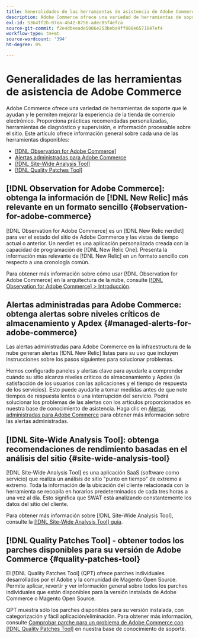 ```yaml
---
title: Generalidades de las herramientas de asistencia de Adobe Commerce
description: Adobe Commerce ofrece una variedad de herramientas de soporte que le ayudan y le permiten mejorar la experiencia de la tienda de comercio electrónico.
exl-id: 5364ff2b-07ea-4b42-8756-adec85f4efca
source-git-commit: f2e4dbeeade5006e253beba9ff808e6571647ef4
workflow-type: tm+mt
source-wordcount: '394'
ht-degree: 0%

---
```


# Generalidades de las herramientas de asistencia de Adobe Commerce

Adobe Commerce ofrece una variedad de herramientas de soporte que le ayudan y le permiten mejorar la experiencia de la tienda de comercio electrónico.
Proporciona prácticas recomendadas personalizadas, herramientas de diagnóstico y supervisión, e información procesable sobre el sitio.
Este artículo ofrece información general sobre cada una de las herramientas disponibles:

* [[!DNL Observation for Adobe Commerce]](#observation-for-adobe-commerce)
* [Alertas administradas para Adobe Commerce](#managed-alerts-for-adobe-commerce)
* [[!DNL Site-Wide Analysis Tool]](#site-wide-analysis-tool)
* [[!DNL Quality Patches Tool]](#quality-patches-tool)

## [!DNL Observation for Adobe Commerce]: obtenga la información de [!DNL New Relic] más relevante en un formato sencillo {#observation-for-adobe-commerce}

[!DNL Observation for Adobe Commerce] es un [!DNL New Relic nerdlet] para ver el estado del sitio de Adobe Commerce y las vistas de tiempo actual o anterior. Un nerdlet es una aplicación personalizada creada con la capacidad de programación de [!DNL New Relic One]. Presenta la información más relevante de [!DNL New Relic] en un formato sencillo con respecto a una cronología común.

Para obtener más información sobre cómo usar [!DNL Observation for Adobe Commerce] en la arquitectura de la nube, consulte [[!DNL Observation for Adobe Commerce] > Introducción](https://experienceleague.adobe.com/docs/commerce-operations/tools/observation-for-adobe-commerce/intro.html).

## Alertas administradas para Adobe Commerce: obtenga alertas sobre niveles críticos de almacenamiento y Apdex  {#managed-alerts-for-adobe-commerce}

Las alertas administradas para Adobe Commerce en la infraestructura de la nube generan alertas [!DNL New Relic] listas para su uso que incluyen instrucciones sobre los pasos siguientes para solucionar problemas.

Hemos configurado paneles y alertas clave para ayudarle a comprender cuándo su sitio alcanza niveles críticos de almacenamiento y Apdex (la satisfacción de los usuarios con las aplicaciones y el tiempo de respuesta de los servicios). Esto puede ayudarle a tomar medidas antes de que note tiempos de respuesta lentos o una interrupción del servicio. Podrá solucionar los problemas de las alertas con los artículos proporcionados en nuestra base de conocimiento de asistencia. Haga clic en [Alertas administradas para Adobe Commerce](/help/support-tools/managed-alerts-for-adobe-commerce/managed-alerts-for-magento-commerce.md) para obtener más información sobre las alertas administradas.


## [!DNL Site-Wide Analysis Tool]: obtenga recomendaciones de rendimiento basadas en el análisis del sitio {#site-wide-analysis-tool}

[!DNL Site-Wide Analysis Tool] es una aplicación SaaS (software como servicio) que realiza un análisis de sitio &quot;punto en tiempo&quot; de extremo a extremo. Toda la información de la ubicación del cliente relacionada con la herramienta se recopila en horarios predeterminados de cada tres horas a una vez al día. Esto significa que SWAT está analizando constantemente los datos del sitio del cliente.

Para obtener más información sobre [!DNL Site-Wide Analysis Tool], consulte la [[!DNL Site-Wide Analysis Tool] guía](https://experienceleague.adobe.com/docs/commerce-operations/tools/site-wide-analysis-tool/intro.html).

## [!DNL Quality Patches Tool] - obtener todos los parches disponibles para su versión de Adobe Commerce {#quality-patches-tool}

El [!DNL Quality Patches Tool] (QPT) ofrece parches individuales desarrollados por el Adobe y la comunidad de Magento Open Source. Permite aplicar, revertir y ver información general sobre todos los parches individuales que están disponibles para la versión instalada de Adobe Commerce o Magento Open Source.

QPT muestra sólo los parches disponibles para su versión instalada, con categorización y fácil aplicación/eliminación. Para obtener más información, consulte [Comprobar parche para un problema de Adobe Commerce con [!DNL Quality Patches Tool]](/help/support-tools/patches-available-in-qpt-tool/check-patch-for-magento-issue-with-magento-quality-patches.md) en nuestra base de conocimiento de soporte.
